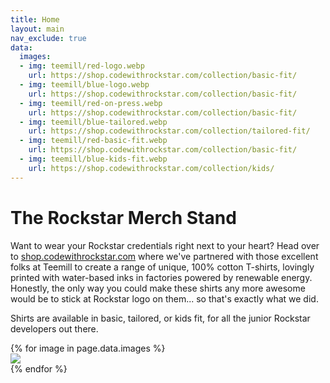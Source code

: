 ```yaml
---
title: Home
layout: main
nav_exclude: true
data:
  images:
  - img: teemill/red-logo.webp
    url: https://shop.codewithrockstar.com/collection/basic-fit/
  - img: teemill/blue-logo.webp
    url: https://shop.codewithrockstar.com/collection/basic-fit/
  - img: teemill/red-on-press.webp
    url: https://shop.codewithrockstar.com/collection/basic-fit/
  - img: teemill/blue-tailored.webp
    url: https://shop.codewithrockstar.com/collection/tailored-fit/
  - img: teemill/red-basic-fit.webp
    url: https://shop.codewithrockstar.com/collection/basic-fit/
  - img: teemill/blue-kids-fit.webp
    url: https://shop.codewithrockstar.com/collection/kids/
---
```


# The Rockstar Merch Stand

Want to wear your Rockstar credentials right next to your heart? Head over to <a href="https://shop.codewithrockstar.com/">shop.codewithrockstar.com</a> where we've partnered with those excellent folks at Teemill to create a range of unique, 100% cotton T-shirts, lovingly printed with water-based inks in factories powered by renewable energy. Honestly, the only way you could make these shirts any more awesome would be to stick at Rockstar logo on them... so that's exactly what we did.

Shirts are available in basic, tailored, or kids fit, for all the junior Rockstar developers out there.

<article id="teemill-gallery">
{% for image in page.data.images %}
	<section>
	<a href="{{ image.url }}">
	<img src="/assets/img/{{ image.img }}" />
	</a>
	</section>
{% endfor %}
